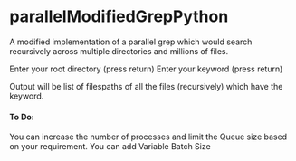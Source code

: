 # parallelModifiedGrepPython
A modified implementation of a parallel grep which would search recursively across multiple directories and millions of files.

Enter your root directory (press return)
Enter your keyword (press return)

Output will be list of filespaths of all the files (recursively) which have the keyword.

#### To Do:
You can increase the number of processes and limit the Queue size based on your requirement.
You can add Variable Batch Size
